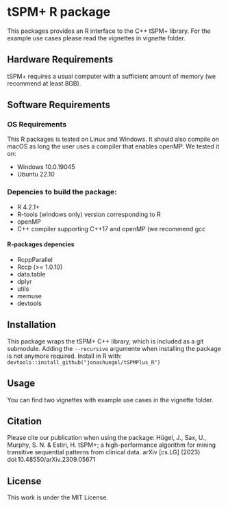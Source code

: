 # tSPM+ R package
This packages provides an R interface to the C++ tSPM+ library.
For the example use cases please read the vignettes in vignette folder.

## Hardware Requirements
tSPM+ requires a usual computer with a sufficient amount of memory (we recommend at least 8GB).

## Software Requirements
### OS Requirements
This R packages is tested  on Linux and Windows. It should also compile on macOS as long the user uses a compiler that enables openMP. We tested it on:
* Windows 10.0.19045
* Ubuntu 22.10

### Depencies to build the package:
* R 4.2.1+
* R-tools (windows only) version corresponding to R
* openMP
* C++ compiler supporting C++17 and openMP (we recommend gcc

#### R-packages depencies
* RcppParallel
* Rccp (>= 1.0.10)
* data.table
* dplyr
* utils
* memuse
* devtools

## Installation
This package wraps the tSPM+ C++ library, which is included as a git submodule. Adding the `--recursive` argumente when installing the package is not anymore required.
Install in R with:
`devtools::install_github("jonashuegel/tSPMPlus_R")`

## Usage
You can find two vignettes with example use cases in the vignette folder.

## Citation
Please cite our publication when using the package: Hügel, J., Sax, U., Murphy, S. N. & Estiri, H. tSPM+; a high-performance algorithm for mining transitive sequential patterns from clinical data. arXiv [cs.LG] (2023) doi:10.48550/arXiv.2309.05671

## License
This work is under the MIT License.
